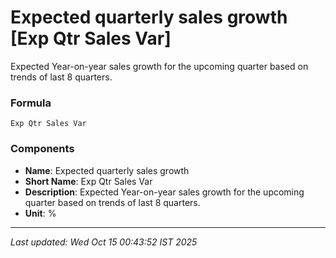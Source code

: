# Expected quarterly sales growth [Exp Qtr Sales Var]
Expected Year-on-year sales growth for the upcoming quarter based on trends of last 8 quarters.

### Formula
```text
Exp Qtr Sales Var
```


### Components
- **Name**: Expected quarterly sales growth
- **Short Name**: Exp Qtr Sales Var
- **Description**: Expected Year-on-year sales growth for the upcoming quarter based on trends of last 8 quarters.
- **Unit**: %

---
*Last updated: Wed Oct 15 00:43:52 IST 2025*
